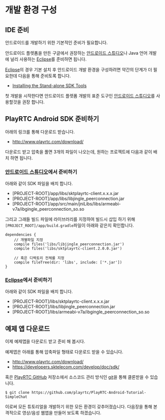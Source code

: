 # 개발 환경 구성

## IDE 준비
안드로이드를 개발하기 위한 기본적인 준비가 필요합니다.

안드로이드 플렛폼을 만든 구글에서 권장하는 [안드로이드 스튜디오][Android Studio]나 Java 언어 개발에 널리 사용하는 [Eclipse][Eclipse]를 준비하면 됩니다.

[Eclipse][Eclipse]의 경우 기본 설치 후 안드로이드 개발 환경을 구성하려면 약간의 단계가 더 필요한데 다음을 통해 준비토록 합니다.

- [Installing the Stand-alone SDK Tools](https://developer.android.com/intl/ko/sdk/installing/index.html?pkg=tools)

첫 개발을 시작한다면 안드로이드 플렛폼 개발의 표준 도구인 [안드로이드 스튜디오][Android Studio]를 사용할것을 권장 합니다.

## PlayRTC Android SDK 준비하기
아래의 링크를 통해 다운로드 받습니다.

- <http://www.playrtc.com/download/>

다운로드 받고 압축을 풀면 3개의 파일이 나오는데, 원하는 프로젝트에 다음과 같이 배치 하면 됩니다.

### [안드로이드 스튜디오][Android Studio]에서 준비하기

아래와 같이 SDK 파일을 배치 합니다.

- [PROJECT-ROOT]/app/libs/sktplayrtc-client.x.x.x.jar
- [PROJECT-ROOT]/app/libs/libjingle_peerconnection.jar
- [PROJECT-ROOT]/app/src/main/jniLibs/libs/armeabi-v7a/ibgingle_peerconnection_so.so

그리고 그래들 빌드 파일에 라이브러리를 지정하여 빌드시 삽입 하기 위해 `[PROJECT_ROOT]/app/build.gradle`파일이 아래와 같은지 확인합니다.

~~~Gradle
dependencies {
    // 개별파일 지정
    compile files('libs/libjingle_peerconnection.jar')
    compile files('libs/sktplayrtc-client.2.0.0.jar')

    // 혹은 디렉토리 전체를 지정
    compile fileTree(dir: 'libs', include: ['*.jar'])
}
~~~

### [Eclipse][Eclipse]에서 준비하기

아래와 같이 SDK 파일을 배치 합니다.

- [PROJECT-ROOT]/libs/sktplayrtc-client.x.x.x.jar
- [PROJECT-ROOT]/libs/libjingle_peerconnection.jar
- [PROJECT-ROOT]/libs/armeabi-v7a/ibgingle_peerconnection_so.so

## 예제 앱 다운로드
이제 예제앱을 다운로드 받고 준비 해 봅시다.

예제앱은 아래를 통해 압축파일 형태로 다운로드 받을 수 있습니다.

- <http://www.playrtc.com/download/>
- <https://developers.sktelecom.com/develop/doc/sdk/>

혹은 [PlayRTC GitHub][PlayRTC Github] 저장소에서 소스코드 관리 방식인 [git][git]을 통해 클론받을 수 있습니다.

```Shell
$ git clone https://github.com/playrtc/PlayRTC-Android-Tutorial-SimpleChat
```

이로써 모든 튜토리얼을 개발하기 위한 모든 환경이 갖추어졌습니다. 다음장을 통해 본격적으로 영상/음성 웹앱을 만들어 보도록 하겠습니다.


[Android Studio]: https://developer.android.com/intl/ko/sdk/index.html
[Eclipse]: http://eclipse.org/
[git]: http://git-scm.com/
[PlayRTC Github]: https://github.com/playrtc
